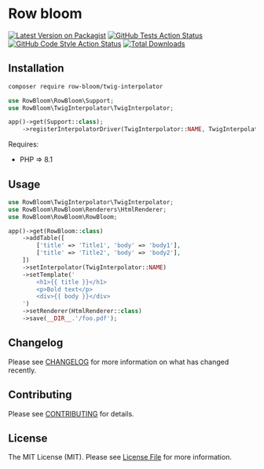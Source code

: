 # Row bloom

[![Latest Version on Packagist](https://img.shields.io/packagist/v/row-bloom/twig-interpolator.svg?style=flat-square)](https://packagist.org/packages/row-bloom/twig-interpolator)
[![GitHub Tests Action Status](https://img.shields.io/github/actions/workflow/status/row-bloom/twig-interpolator/run-tests.yml?branch=main&label=tests&style=flat-square)](https://github.com/row-bloom/twig-interpolator/actions?query=workflow%3Arun-tests+branch%3Amain)
[![GitHub Code Style Action Status](https://img.shields.io/github/actions/workflow/status/row-bloom/twig-interpolator/fix-php-code-style-issues.yml?branch=main&label=code%20style&style=flat-square)](https://github.com/row-bloom/twig-interpolator/actions?query=workflow%3A"Fix+PHP+code+style+issues"+branch%3Amain)
[![Total Downloads](https://img.shields.io/packagist/dt/row-bloom/twig-interpolator.svg?style=flat-square)](https://packagist.org/packages/row-bloom/twig-interpolator)

## Installation

```bash
composer require row-bloom/twig-interpolator
```

```php
use RowBloom\RowBloom\Support;
use RowBloom\TwigInterpolator\TwigInterpolator;

app()->get(Support::class);
    ->registerInterpolatorDriver(TwigInterpolator::NAME, TwigInterpolator::class)
```

Requires:

- PHP => 8.1

## Usage

```php
use RowBloom\TwigInterpolator\TwigInterpolator;
use RowBloom\RowBloom\Renderers\HtmlRenderer;
use RowBloom\RowBloom\RowBloom;

app()->get(RowBloom::class)
    ->addTable([
        ['title' => 'Title1', 'body' => 'body1'],
        ['title' => 'Title2', 'body' => 'body2'],
    ])
    ->setInterpolator(TwigInterpolator::NAME)
    ->setTemplate('
        <h1>{{ title }}</h1>
        <p>Bold text</p>
        <div>{{ body }}</div>
    ')
    ->setRenderer(HtmlRenderer::class)
    ->save(__DIR__.'/foo.pdf');
```

## Changelog

Please see [CHANGELOG](CHANGELOG.md) for more information on what has changed recently.

## Contributing

Please see [CONTRIBUTING](CONTRIBUTING.md) for details.

## License

The MIT License (MIT). Please see [License File](LICENSE.md) for more information.
